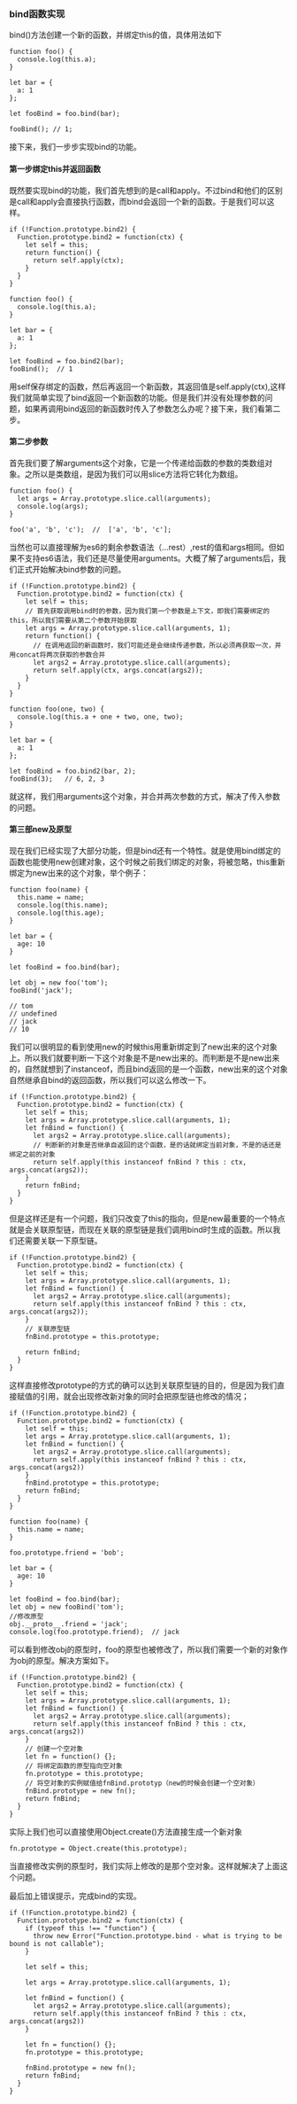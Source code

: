 ### bind函数实现

bind()方法创建一个新的函数，并绑定this的值，具体用法如下

```
function foo() {
  console.log(this.a);
}

let bar = {
  a: 1
};

let fooBind = foo.bind(bar);

fooBind(); // 1;
```
接下来，我们一步步实现bind的功能。

#### 第一步绑定this并返回函数

既然要实现bind的功能，我们首先想到的是call和apply。不过bind和他们的区别是call和apply会直接执行函数，而bind会返回一个新的函数。于是我们可以这样。

```
if (!Function.prototype.bind2) {
  Function.prototype.bind2 = function(ctx) {
    let self = this;
    return function() {
      return self.apply(ctx);
    }
  }
}

function foo() {
  console.log(this.a);
}

let bar = {
  a: 1
};

let fooBind = foo.bind2(bar);
fooBind();  // 1
```
用self保存绑定的函数，然后再返回一个新函数，其返回值是self.apply(ctx),这样我们就简单实现了bind返回一个新函数的功能。但是我们并没有处理参数的问题，如果再调用bind返回的新函数时传入了参数怎么办呢？接下来，我们看第二步。

#### 第二步参数

首先我们要了解arguments这个对象，它是一个传递给函数的参数的类数组对象。之所以是类数组，是因为我们可以用slice方法将它转化为数组。
```
function foo() {
  let args = Array.prototype.slice.call(arguments);
  console.log(args);
}

foo('a', 'b', 'c');  //  ['a', 'b', 'c'];

```
当然也可以直接理解为es6的剩余参数语法（...rest）,rest的值和args相同。但如果不支持es6语法，我们还是尽量使用arguments。大概了解了arguments后，我们正式开始解决bind参数的问题。

```
if (!Function.prototype.bind2) {
  Function.prototype.bind2 = function(ctx) {
    let self = this;
    // 首先获取调用bind时的参数，因为我们第一个参数是上下文，即我们需要绑定的this，所以我们需要从第二个参数开始获取
    let args = Array.prototype.slice.call(arguments, 1);
    return function() {
      // 在调用返回的新函数时，我们可能还是会继续传递参数，所以必须再获取一次，并用concat将两次获取的参数合并
      let args2 = Array.prototype.slice.call(arguments);
      return self.apply(ctx, args.concat(args2));
    }
  }
}

function foo(one, two) {
  console.log(this.a + one + two, one, two);
}

let bar = {
  a: 1
};

let fooBind = foo.bind2(bar, 2);
fooBind(3);   // 6, 2, 3
```
就这样，我们用arguments这个对象，并合并两次参数的方式，解决了传入参数的问题。

#### 第三部new及原型

现在我们已经实现了大部分功能，但是bind还有一个特性。就是使用bind绑定的函数也能使用new创建对象，这个时候之前我们绑定的对象，将被忽略，this重新绑定为new出来的这个对象，举个例子：
```
function foo(name) {
  this.name = name;
  console.log(this.name);
  console.log(this.age);
}

let bar = {
  age: 10
}

let fooBind = foo.bind(bar);

let obj = new foo('tom');
fooBind('jack');

// tom
// undefined
// jack
// 10
```
我们可以很明显的看到使用new的时候this用重新绑定到了new出来的这个对象上。所以我们就要判断一下这个对象是不是new出来的。而判断是不是new出来的，自然就想到了instanceof，而且bind返回的是一个函数，new出来的这个对象自然继承自bind的返回函数，所以我们可以这么修改一下。
```
if (!Function.prototype.bind2) {
  Function.prototype.bind2 = function(ctx) {
    let self = this;
    let args = Array.prototype.slice.call(arguments, 1);
    let fnBind = function() {
      let args2 = Array.prototype.slice.call(arguments);
      // 判断新的对象是否继承自返回的这个函数，是的话就绑定当前对象，不是的话还是绑定之前的对象
      return self.apply(this instanceof fnBind ? this : ctx, args.concat(args2));
    }
    return fnBind;
  }
}
```
但是这样还是有一个问题，我们只改变了this的指向，但是new最重要的一个特点就是会关联原型链，而现在关联的原型链是我们调用bind时生成的函数。所以我们还需要关联一下原型链。
```
if (!Function.prototype.bind2) {
  Function.prototype.bind2 = function(ctx) {
    let self = this;
    let args = Array.prototype.slice.call(arguments, 1);
    let fnBind = function() {
      let args2 = Array.prototype.slice.call(arguments);
      return self.apply(this instanceof fnBind ? this : ctx, args.concat(args2));
    }
    // 关联原型链
    fnBind.prototype = this.prototype;

    return fnBind;
  }
}
```
这样直接修改prototype的方式的确可以达到关联原型链的目的，但是因为我们直接赋值的引用，就会出现修改新对象的同时会把原型链也修改的情况；
```
if (!Function.prototype.bind2) {
  Function.prototype.bind2 = function(ctx) {
    let self = this;
    let args = Array.prototype.slice.call(arguments, 1);
    let fnBind = function() {
      let args2 = Array.prototype.slice.call(arguments);
      return self.apply(this instanceof fnBind ? this : ctx, args.concat(args2))
    }
    fnBind.prototype = this.prototype;
    return fnBind;
  }
}

function foo(name) {
  this.name = name;
}

foo.prototype.friend = 'bob';

let bar = {
  age: 10
}

let fooBind = foo.bind(bar);
let obj = new fooBind('tom');
//修改原型
obj.__proto__.friend = 'jack';
console.log(foo.prototype.friend);  // jack
```
可以看到修改obj的原型时，foo的原型也被修改了，所以我们需要一个新的对象作为obj的原型。解决方案如下。

```
if (!Function.prototype.bind2) {
  Function.prototype.bind2 = function(ctx) {
    let self = this;
    let args = Array.prototype.slice.call(arguments, 1);
    let fnBind = function() {
      let args2 = Array.prototype.slice.call(arguments);
      return self.apply(this instanceof fnBind ? this : ctx, args.concat(args2))
    }
    // 创建一个空对象
    let fn = function() {};
    // 将绑定函数的原型指向空对象
    fn.prototype = this.prototype;
    // 将空对象的实例赋值给fnBind.prototyp（new的时候会创建一个空对象）
    fnBind.prototype = new fn();
    return fnBind;
  }
}
```
实际上我们也可以直接使用Object.create()方法直接生成一个新对象
```
fn.prototype = Object.create(this.prototype);
```
当直接修改实例的原型时，我们实际上修改的是那个空对象。这样就解决了上面这个问题。

最后加上错误提示，完成bind的实现。

```
if (!Function.prototype.bind2) {
  Function.prototype.bind2 = function(ctx) {
    if (typeof this !== "function") {
      throw new Error("Function.prototype.bind - what is trying to be bound is not callable");
    }

    let self = this;

    let args = Array.prototype.slice.call(arguments, 1);

    let fnBind = function() {
      let args2 = Array.prototype.slice.call(arguments);
      return self.apply(this instanceof fnBind ? this : ctx, args.concat(args2))
    }

    let fn = function() {};
    fn.prototype = this.prototype;
    
    fnBind.prototype = new fn();
    return fnBind;
  }
}
```
